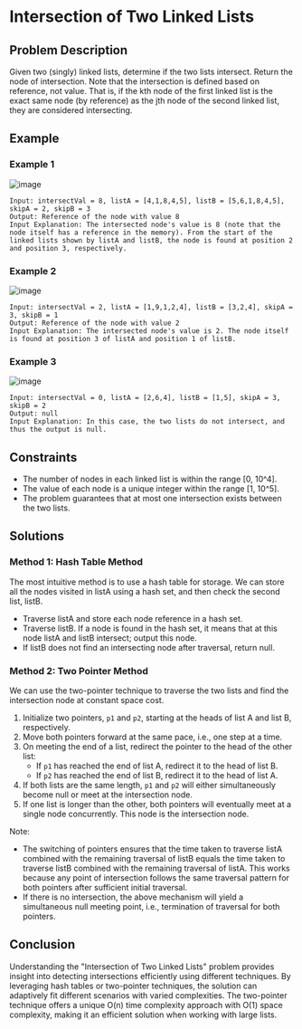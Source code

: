 # Intersection of Two Linked Lists

## Problem Description

Given two (singly) linked lists, determine if the two lists intersect. Return the node of intersection. Note that the intersection is defined based on reference, not value. That is, if the kth node of the first linked list is the exact same node (by reference) as the jth node of the second linked list, they are considered intersecting.

## Example

### Example 1

![image](https://assets.leetcode.com/uploads/2021/03/05/160_example_1_1.png)

```
Input: intersectVal = 8, listA = [4,1,8,4,5], listB = [5,6,1,8,4,5], skipA = 2, skipB = 3
Output: Reference of the node with value 8
Input Explanation: The intersected node's value is 8 (note that the node itself has a reference in the memory). From the start of the linked lists shown by listA and listB, the node is found at position 2 and position 3, respectively.
```

### Example 2

![image](https://assets.leetcode.com/uploads/2021/03/05/160_example_2.png)

```
Input: intersectVal = 2, listA = [1,9,1,2,4], listB = [3,2,4], skipA = 3, skipB = 1
Output: Reference of the node with value 2
Input Explanation: The intersected node's value is 2. The node itself is found at position 3 of listA and position 1 of listB.
```

### Example 3

![image](https://assets.leetcode.com/uploads/2021/03/05/160_example_3.png)

```
Input: intersectVal = 0, listA = [2,6,4], listB = [1,5], skipA = 3, skipB = 2
Output: null
Input Explanation: In this case, the two lists do not intersect, and thus the output is null.
```

## Constraints

- The number of nodes in each linked list is within the range [0, 10^4].
- The value of each node is a unique integer within the range [1, 10^5].
- The problem guarantees that at most one intersection exists between the two lists.

## Solutions

### Method 1: Hash Table Method

The most intuitive method is to use a hash table for storage. We can store all the nodes visited in listA using a hash set, and then check the second list, listB.

- Traverse listA and store each node reference in a hash set.
- Traverse listB. If a node is found in the hash set, it means that at this node listA and listB intersect; output this node.
- If listB does not find an intersecting node after traversal, return null.

### Method 2: Two Pointer Method

We can use the two-pointer technique to traverse the two lists and find the intersection node at constant space cost.

1. Initialize two pointers, `p1` and `p2`, starting at the heads of list A and list B, respectively.
2. Move both pointers forward at the same pace, i.e., one step at a time.
3. On meeting the end of a list, redirect the pointer to the head of the other list:
   - If `p1` has reached the end of list A, redirect it to the head of list B.
   - If `p2` has reached the end of list B, redirect it to the head of list A.
4. If both lists are the same length, `p1` and `p2` will either simultaneously become null or meet at the intersection node.
5. If one list is longer than the other, both pointers will eventually meet at a single node concurrently. This node is the intersection node.

Note:

- The switching of pointers ensures that the time taken to traverse listA combined with the remaining traversal of listB equals the time taken to traverse listB combined with the remaining traversal of listA. This works because any point of intersection follows the same traversal pattern for both pointers after sufficient initial traversal.
- If there is no intersection, the above mechanism will yield a simultaneous null meeting point, i.e., termination of traversal for both pointers.

## Conclusion

Understanding the "Intersection of Two Linked Lists" problem provides insight into detecting intersections efficiently using different techniques. By leveraging hash tables or two-pointer techniques, the solution can adaptively fit different scenarios with varied complexities. The two-pointer technique offers a unique O(n) time complexity approach with O(1) space complexity, making it an efficient solution when working with large lists.